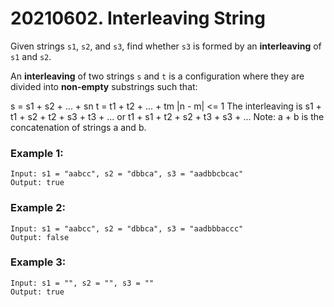 # 20210602. Interleaving String
Given strings `s1`, `s2`, and `s3`, find whether `s3` is formed by an **interleaving** of `s1` and `s2`.

An **interleaving** of two strings `s` and `t` is a configuration where they are divided into **non-empty** substrings such that:

s = s1 + s2 + ... + sn
t = t1 + t2 + ... + tm
|n - m| <= 1
The interleaving is s1 + t1 + s2 + t2 + s3 + t3 + ... or t1 + s1 + t2 + s2 + t3 + s3 + ...
Note: a + b is the concatenation of strings a and b.

### Example 1:
```
Input: s1 = "aabcc", s2 = "dbbca", s3 = "aadbbcbcac"
Output: true
```

### Example 2:
```
Input: s1 = "aabcc", s2 = "dbbca", s3 = "aadbbbaccc"
Output: false
```

### Example 3:
```
Input: s1 = "", s2 = "", s3 = ""
Output: true
```